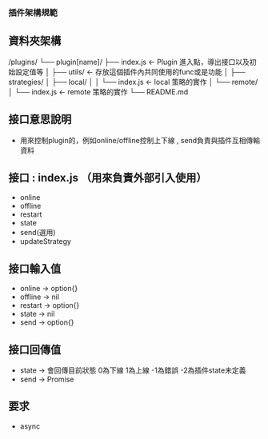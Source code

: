 ### 插件架構規範

## 資料夾架構
/plugins/
└── plugin[name]/
    ├── index.js                ← Plugin 進入點，導出接口以及初始設定值等
    │
    ├── utils/                  ← 存放這個插件內共同使用的func或是功能
    │
    ├── strategies/
    │   ├── local/
    │   │   └── index.js        ← local 策略的實作
    │   └── remote/
    │       └── index.js        ← remote 策略的實作
    └── README.md

## 接口意思說明
- 用來控制plugin的，例如online/offline控制上下線 , send負責與插件互相傳輸資料

## 接口 : index.js （用來負責外部引入使用）
- online
- offline
- restart
- state
- send(選用)
- updateStrategy

## 接口輸入值
- online    -> option{}
- offline   -> nil
- restart   -> option{}
- state     -> nil
- send      -> option{}

## 接口回傳值
- state     -> 會回傳目前狀態 0為下線 1為上線 -1為錯誤 -2為插件state未定義
- send      -> Promise<void>

## 要求
- async